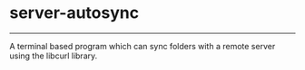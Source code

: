 # server-autosync
---
A terminal based program which can sync folders with a remote server
using the libcurl library.
